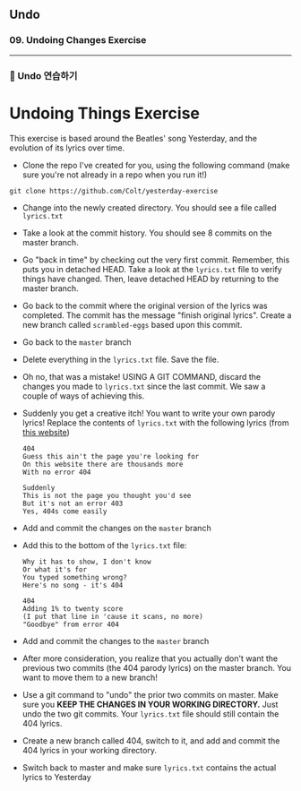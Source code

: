 ## Undo

### 09. Undoing Changes Exercise

---

### 📌 Undo 연습하기

# Undoing Things Exercise

This exercise is based around the Beatles' song Yesterday, and the evolution of its lyrics over time.

- Clone the repo I've created for you, using the following command (make sure you're not already in a repo when you run it!)

```
git clone https://github.com/Colt/yesterday-exercise
```

- Change into the newly created directory. You should see a file called `lyrics.txt`
- Take a look at the commit history. You should see 8 commits on the master branch.
- Go "back in time" by checking out the very first commit. Remember, this puts you in detached HEAD. Take a look at the `lyrics.txt` file to verify things have changed. Then, leave detached HEAD by returning to the master branch.
- Go back to the commit where the original version of the lyrics was completed. The commit has the message "finish original lyrics". Create a new branch called `scrambled-eggs` based upon this commit.
- Go back to the `master` branch
- Delete everything in the `lyrics.txt` file. Save the file.
- Oh no, that was a mistake! USING A GIT COMMAND, discard the changes you made to `lyrics.txt` since the last commit. We saw a couple of ways of achieving this.
- Suddenly you get a creative itch! You want to write your own parody lyrics! Replace the contents of `lyrics.txt` with the following lyrics (from [this website](http://www.amiright.com/parody/60s/thebeatles1981.shtml))

  ```
  404
  Guess this ain't the page you're looking for
  On this website there are thousands more
  With no error 404

  Suddenly
  This is not the page you thought you'd see
  But it's not an error 403
  Yes, 404s come easily
  ```

- Add and commit the changes on the `master` branch
- Add this to the bottom of the `lyrics.txt` file:

  ```
  Why it has to show, I don't know
  Or what it's for
  You typed something wrong?
  Here's no song - it's 404

  404
  Adding 1% to twenty score
  (I put that line in 'cause it scans, no more)
  "Goodbye" from error 404
  ```

- Add and commit the changes to the `master` branch
- After more consideration, you realize that you actually don't want the previous two commits (the 404 parody lyrics) on the master branch. You want to move them to a new branch!
- Use a git command to "undo" the prior two commits on master. Make sure you **KEEP THE CHANGES IN YOUR WORKING DIRECTORY.** Just undo the two git commits. Your `lyrics.txt` file should still contain the 404 lyrics.
- Create a new branch called 404, switch to it, and add and commit the 404 lyrics in your working directory.
- Switch back to master and make sure `lyrics.txt` contains the actual lyrics to Yesterday
